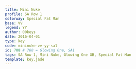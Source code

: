 ```yaml
---
title: Mini Nuke
profile: SA Row 1
colorway: Special Fat Man
base: VV
legend: YY
author: 00keys
date: 2016-04-01
type: key
code: mininuke-vv-yy-sa1
id: 708 # 700 = Glowing One, SA1
tags: SA Row 1, Mini Nuke, Glowing One GB, Special Fat Man
template: key.jade
---
```


<span class="more"> 

